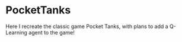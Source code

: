 # PocketTanks
Here I recreate the classic game Pocket Tanks, with plans to add a Q-Learning agent to the game!
